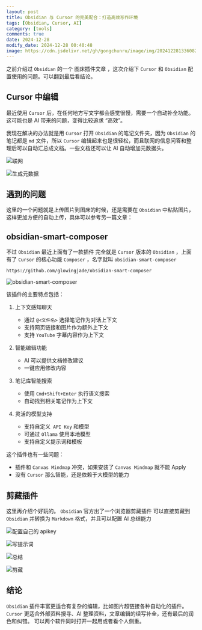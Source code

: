 ```yaml
---
layout: post
title: Obsidian 与 Cursor 的完美配合：打造高效写作环境
tags: [Obsidian, Cursor, AI]
category: [tools]
comments: true
date: 2024-12-28
modify_date: 2024-12-28 00:40:48
image: https://cdn.jsdelivr.net/gh/gongchunru/image/img/20241228133608267.png
---
```


之前介绍过 `Obsidian` 的一个 图床插件文章 ，这次介绍下 `Cursor` 和 `Obsidian` 配置使用的问题。可以翻到最后看结论。

## Cursor 中编辑

最近使用 `Cursor` 后，在任何地方写文字都会感觉很慢，需要一个自动补全功能。这可能也是 AI 带来的问题，变得比较追求 “高效”。

我现在解决的办法就是用 `Cursor` 打开 `Obsidian` 的笔记文件夹，因为 `Obsidian` 的笔记都是 `md` 文件，所以 `Cursor` 编辑起来也是很轻松，而且联网的信息问答和整理后可以自动汇总成文档。一些文档还可以让 AI 自动增加元数据头。

![联网](https://cdn.jsdelivr.net/gh/gongchunru/image/img/20241227235108673.png)

![生成元数据](https://cdn.jsdelivr.net/gh/gongchunru/image/img/20241227235159879.png)


## 遇到的问题
这里的一个问题就是上传图片到图床的时候，还是需要在 `Obsidian` 中粘贴图片，这样更加方便的自动上传，具体可以参考另一篇文章：

## obsidian-smart-composer
不过 `Obsidian` 最近上面有了一款插件 完全就是 `Cursor` 版本的 `Obsidian` ，上面有了 `Cursor` 的核心功能 `Composer` ，名字就叫 `obsidian-smart-composer`

```
https://github.com/glowingjade/obsidian-smart-composer
```

![obsidian-smart-composer](https://cdn.jsdelivr.net/gh/gongchunru/image/img/20241228113106589.png)

该插件的主要特点包括：

1. 上下文感知聊天
   - 通过 `@<文件名>` 选择笔记作为对话上下文
   - 支持网页链接和图片作为额外上下文
   - 支持 `YouTube` 字幕内容作为上下文

2. 智能编辑功能
   - AI 可以提供文档修改建议
   - 一键应用修改内容

3. 笔记库智能搜索
   - 使用 `Cmd+Shift+Enter` 执行语义搜索
   - 自动找到相关笔记作为上下文

4. 灵活的模型支持
   - 支持自定义` API Key` 和模型
   - 可通过 `Ollama` 使用本地模型
   - 支持自定义提示词和模板

这个插件也有一些问题：
* 插件和 `Canvas Mindmap` 冲突，如果安装了 `Canvas Mindmap` 就不能 Apply
* 没有 `Cursor` 那么智能，还是依赖于大模型的能力

## 剪藏插件
这里再介绍个好玩的。
`Obsidian` 官方出了一个浏览器剪藏插件 可以直接剪藏到 `Obsidian` 并转换为 `Markdown` 格式，并且可以配置 AI 总结能力

![ 配置自己的 apikey](https://cdn.jsdelivr.net/gh/gongchunru/image/img/20241228004006169.png)

![写提示词 ](https://cdn.jsdelivr.net/gh/gongchunru/image/img/20241228004011767.png)


![ 总结 ](https://cdn.jsdelivr.net/gh/gongchunru/image/img/20241228004017581.png)

![ 剪藏 ](https://cdn.jsdelivr.net/gh/gongchunru/image/img/20241228004023536.png)

## 结论
 `Obsidian` 插件丰富更适合有复杂的编辑，比如图片超链接各种自动化的插件。
 `Cursor` 更适合外部资料搜寻、AI 整理资料，文章编辑的续写补全，还有最后的润色和纠错。
 可以两个软件同时打开一起用或者看个人侧重。
